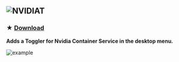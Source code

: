 ![NVIDIAT](https://github.com/gzmatte/NVIDIA/assets/117684932/9f3d8ae3-182d-4c24-ba64-1fbcb163ab30)
-----------------

### ★ [Download](https://github.com/gzmatte/Nvidia/releases/download/NvContainer/NvContainer.bat)

**Adds a Toggler for Nvidia Container Service in the desktop menu.**

![example](https://github.com/gzmatte/NvidiaTweaks/assets/117684932/17595d45-d39c-431a-b214-b6588442de19)
